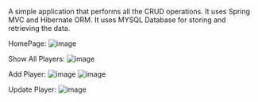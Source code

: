 A simple application that performs all the CRUD operations.
It uses Spring MVC and Hibernate ORM.
It uses MYSQL Database for storing and retrieving the data.


HomePage:
![image](https://github.com/user-attachments/assets/9c5678ff-009c-4c1e-8512-3ffa3c83e3a5)

Show All Players:
![image](https://github.com/user-attachments/assets/f46d4329-2120-4ca2-9d34-a39cf58386d7)

Add Player:
![image](https://github.com/user-attachments/assets/6620572f-269e-4729-a152-73d9e3aa6e76)
![image](https://github.com/user-attachments/assets/c819e8b3-d261-45d3-a882-d335590b019a)

Update Player:
![image](https://github.com/user-attachments/assets/f479bad7-ec38-4fe9-adab-0846bc65be75)
